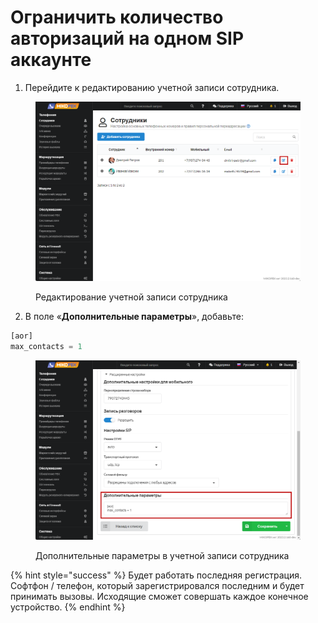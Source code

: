 # Ограничить количество авторизаций на одном SIP аккаунте

1. Перейдите к редактированию учетной записи сотрудника.

<figure><img src="../../.gitbook/assets/editExtension.png" alt=""><figcaption><p>Редактирование учетной записи сотрудника</p></figcaption></figure>

2. &#x20;В поле «**Дополнительные параметры**», добавьте:

```php
[aor]
max_contacts = 1
```

<figure><img src="../../.gitbook/assets/extraParameters (2).png" alt=""><figcaption><p>Дополнительные параметры в учетной записи сотрудника</p></figcaption></figure>

{% hint style="success" %}
Будет работать последняя регистрация. Софтфон / телефон, который зарегистрировался последним и будет принимать вызовы. Исходящие сможет совершать каждое конечное устройство.
{% endhint %}
